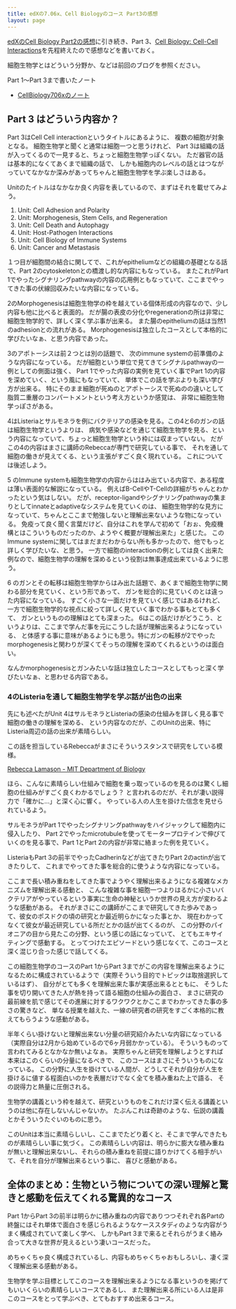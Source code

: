 ```yaml
---
title: edXの7.06x、Cell Biologyのコース Part3の感想
layout: page
---
```

[edXのCell Biology Part2の感想](https://karino2.github.io/2022/05/19/cell_biology_part2_finish.html)に引き続き、Part 3、[Cell Biology: Cell-Cell Interactions](https://www.edx.org/course/cell-biology-3)を先程終えたので感想などを書いておく。

細胞生物学とはどういう分野か、などは前回のブログを参照ください。

Part 1〜Part 3まで書いたノート

- [CellBiology706xのノート](https://karino2.github.io/SubWiki/CellBiology706x/Home)

## Part 3 はどういう内容か？

Part 3はCell Cell interactionというタイトルにあるように、
複数の細胞が対象となる。
細胞生物学と聞くと通常は細胞一つと思うけれど、
Part 3は組織の話が入ってくるので一見すると、ちょっと細胞生物学っぽくない。
ただ器官の話は基本的になくてあくまで組織の話で、
しかも細胞内のレベルの話とはつながっていてなかなか深みがあってちゃんと細胞生物学を学ぶ楽しさはある。

Unitのたイトルはなかなか良く内容を表しているので、まずはそれを載せてみよう。

1. Unit: Cell Adhesion and Polarity
2. Unit: Morphogenesis, Stem Cells, and Regeneration
3. Unit: Cell Death and Autophagy
4. Unit: Host-Pathogen Interactions
5. Unit: Cell Biology of Immune Systems
6. Unit: Cancer and Metastasis

１つ目が細胞間の結合に関してで、これがepitheliumなどの組織の基礎となる話で、Part 2のcytoskeletonとの橋渡し的な内容にもなっている。
またこれがPart 1でやったシグナリングpathwayの内容の応用例ともなっていて、ここまでやってきた事の伏線回収みたいな内容になっている。

2のMorphogenesisは細胞生物学の枠を越えている個体形成の内容なので、少し内容も他に比べると表面的。
だが腸の表皮の分化やregenerationの所は非常に細胞生物学的で、詳しく深く学ぶ事が出来る。
また腸のepitheliumの話は当然1のadhesionとの流れがある。
Morphogenesisは独立したコースとして本格的に学びたいなぁ、と思う内容であった。

3のアポトーシスは前２つとは別の話題で、
次のimmune systemの前準備のような内容になっている。
だが細胞という単位で見てきてシグナルpathwayの一例としての側面は強く、
Part 1でやった内容の実例を見ていく事でPart 1の内容を深めていく、という風にもなっていて、
単体でこの話を学ぶよりも深い学び方が出来る。
特にそのまま細胞が死ぬのとアポトーシスで死ぬのの違いとして脂質二重層のコンパートメントという考え方というか感覚は、
非常に細胞生物学っぽさがある。

4はListeriaとサルモネラを例にバクテリアの感染を見る。この4と6のガンの話は細胞生物学というよりは、
病気や感染などを通じて細胞生物学を見る、という内容になっていて、ちょっと細胞生物学という枠には収まっていない。
だがこの4の内容はまさに講師のRebeccaが専門で研究している事で、
それを通して細胞の働きが見えてくる、という主張がすごく良く現れている。
これについては後述しよう。

5 のImmune systemも細胞生物学の内容からははみ出ている内容で、ある程度は薄い表面的な解説になっている。
例えばB-CellやT-Cellの詳細がちゃんとわかったという気はしない。
だが、receptor-ligandやシグナリングpathwayの集まりとしてinnateとadaptiveなシステムを見ていくのは、
細胞生物学的な見方になっていて、ちゃんとここまで勉強しないと理解出来ないような物になっている。
免疫って良く聞く言葉だけど、自分はこれを学んで初めて「おぉ、免疫機構とはこういうものだったのか、ようやく概要が理解出来た」と感じた。
このImmune systemに関してはまだまだわからない所も多かったので、他でもっと詳しく学びたいな、と思う。
一方で細胞のinteractionの例としては良く出来た例なので、細胞生物学の理解を深めるという役割は無事達成出来ているように思う。

6 のガンとその転移は細胞生物学からはみ出た話題で、あくまで細胞生物学に関わる部分を見ていく、という形であって、
ガンを総合的に見ていくのとは違った内容になっている。
すごく小さな一面だけを見ていく感じではあるけれど、一方で細胞生物学的な視点に絞って詳しく見ていく事でわかる事もとても多くて、
ガンというものの理解はとても深まった。
6はこの話だけがどうこう、というよりは、ここまで学んだ事を元にこうした話が理解出来るようになっている、
と体感する事に意味があるようにも思う。特にガンの転移が2でやったmorphogenesisと関わりが深くてそっちの理解を深めてくれるというのは面白い。

なんかmorphogenesisとガンみたいな話は独立したコースとしてもっと深く学びたいなぁ、と思わせる内容である。

### 4のListeriaを通して細胞生物学を学ぶ話が出色の出来

先にも述べたがUnit 4はサルモネラとListeriaの感染の仕組みを詳しく見る事で細胞の働きの理解を深める、
という内容なのだが、このUnitの出来、特にListeria周辺の話の出来が素晴らしい。

この話を担当しているRebeccaがまさにそういうスタンスで研究をしている模様。

[Rebecca Lamason - MIT Department of Biology](https://biology.mit.edu/profile/rebecca-lamason/)

ほら、こんなに素晴らしい仕組みで細胞を乗っ取っているのを見るのは驚くし細胞の仕組みがすごく良くわかるでしょう？
と言われるのだが、それが凄い説得力で「確かに…」と深く心に響く。
やっている人の人生を掛けた信念を見せられているよう。

サルモネラがPart 1でやったシグナリングpathwayをハイジャックして細胞内に侵入したり、
Part 2でやったmicrotubuleを使ってモータープロテインで伸びていくのを見る事で、Part 1とPart 2の内容が非常に絡まった例を見ていく。

ListeriaもPart 3の前半でやったCadherinなどが出てきたりPart 2のactinが出てきたりして、
これまでやってきた事を総合的に使うような内容になっている。

ここまで長い積み重ねをしてきた事でようやく理解出来るようになる複雑なメカニズムを理解出来る感動と、
こんな複雑な事を細胞一つよりはるかに小さいバクテリアがやっているという事実に生命の神秘というか世界の見え方が変わるような感動がある。
それがまさにこの講師がここまで研究してきた歩みであって、彼女のポスドクの頃の研究とか最近明らかになった事とか、
現在わかってなくて彼女が最近研究している所だとかの話が出てくるのが、
この分野のパイオニアの目から見たこの分野、という感じの話になっていて、
とてもエキサイティングで感動する。
とってつけたエピソードという感じなくて、このコースと深く混じり合った感じで話してくる。

この細胞生物学のコースのPart 1からPart 3までがこの内容を理解出来るようになるために構成されているようで（実際そういう目的でトピックは取捨選択しているはず）、
自分がとても多くを理解出来た事が実感出来るとともに、
そうした事を切り開いてきた人が熱を持って語る細胞の仕組みの面白さ、
まさに研究の最前線を肌で感じてその進展に対するワクワクとかここまでわかってきた事の多さの驚きなど、
単なる授業を越えた、一線の研究者の研究をすごく本格的に教えてもらうような感動がある。

半年くらい掛けないと理解出来ない分量の研究紹介みたいな内容になっている（実際自分は2月から始めているので6ヶ月弱かかっている）。
そういうものって言われてみるとなかなか無いよなぁ。
実際ちゃんと研究を理解しようとすれば本来はこのくらいの分量になるべきで、
このコースはまさにそういうものになっている。
この分野に人生を掛けている人間が、どうしてそれが自分が人生を掛けるに値する程面白いのかを表層だけでなく全てを積み重ねた上で語る、
その説得力と熱量に圧倒される。

生物学の講義という枠を越えて、研究というものをこれだけ深く伝える講義というのは他に存在しないんじゃないか。
たぶんこれは奇跡のような、伝説の講義とかそういうたぐいのものに思う。

このUnitは本当に素晴らしいし、ここまでたどり着くと、そこまで学んできたものが素晴らしい事に気づく。
この素晴らしい内容は、明らかに膨大な積み重ねが無いと理解出来ないし、それらの積み重ねを前提に語りかけてくる相手がいて、それを自分が理解出来るという事に、
喜びと感動がある。

## 全体のまとめ：生物という物についての深い理解と驚きと感動を伝えてくれる驚異的なコース

Part 1からPart 3の前半は明らかに積み重ねの内容でありつつそれぞれ各Partの終盤にはそれ単体で面白さを感じられるようなケーススタディのような内容がうまく構成されていて楽しく学べ、
しかもPart 3まで来るとそれらがうまく絡み合って大きな世界が見えるという凄いコースだった。

めちゃくちゃ良く構成されているし、内容もめちゃくちゃおもしろいし、凄く深く理解出来る感動がある。

生物学を学ぶ目標としてこのコースを理解出来るようになる事というのを掲げてもいいくらいの素晴らしいコースであるし、
また理解出来る所にいる人は是非このコースをとって学ぶべき、とてもおすすめ出来るコース。